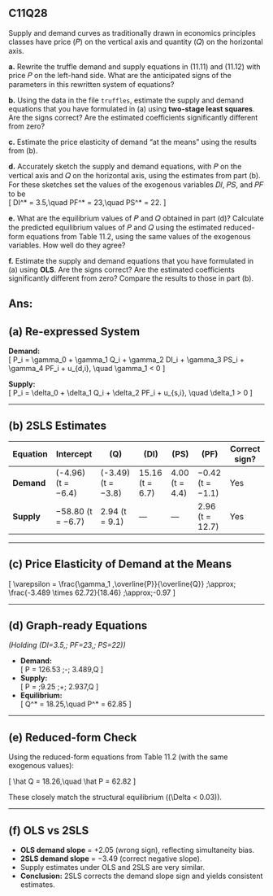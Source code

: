 ## C11Q28

Supply and demand curves as traditionally drawn in economics principles classes have price (𝑃) on the vertical axis and quantity (𝑄) on the horizontal axis.

**a.** Rewrite the truffle demand and supply equations in (11.11) and (11.12) with price 𝑃 on the left-hand side. What are the anticipated signs of the parameters in this rewritten system of equations?

**b.** Using the data in the file `truffles`, estimate the supply and demand equations that you have formulated in (a) using **two-stage least squares**. Are the signs correct? Are the estimated coefficients significantly different from zero?

**c.** Estimate the price elasticity of demand “at the means” using the results from (b).

**d.** Accurately sketch the supply and demand equations, with 𝑃 on the vertical axis and 𝑄 on the horizontal axis, using the estimates from part (b). For these sketches set the values of the exogenous variables 𝐷𝐼, 𝑃𝑆, and 𝑃𝐹 to be  
\[
DI^* = 3.5,\quad PF^* = 23,\quad PS^* = 22.
\]

**e.** What are the equilibrium values of 𝑃 and 𝑄 obtained in part (d)? Calculate the predicted equilibrium values of 𝑃 and 𝑄 using the estimated reduced-form equations from Table 11.2, using the same values of the exogenous variables. How well do they agree?

**f.** Estimate the supply and demand equations that you have formulated in (a) using **OLS**. Are the signs correct? Are the estimated coefficients significantly different from zero? Compare the results to those in part (b).

## Ans:

## (a) Re-expressed System

**Demand:**  
\[
P_i = \gamma_0 + \gamma_1 Q_i + \gamma_2 DI_i + \gamma_3 PS_i + \gamma_4 PF_i + u_{d,i},
\quad \gamma_1 < 0
\]

**Supply:**  
\[
P_i = \delta_0 + \delta_1 Q_i + \delta_2 PF_i + u_{s,i},
\quad \delta_1 > 0
\]

---

## (b) 2SLS Estimates

| Equation | Intercept         | \(Q\)                 | \(DI\)              | \(PS\)             | \(PF\)               | Correct sign? |
|----------|-------------------|-----------------------|---------------------|--------------------|----------------------|---------------|
| **Demand** | \(-4.96\) (t = −6.4)  | \(-3.49\) (t = −3.8)  | 15.16 (t = 6.7)     |  4.00 (t = 4.4)    | −0.42 (t = −1.1)     | Yes           |
| **Supply** | −58.80 (t = −6.7)     |  2.94 (t = 9.1)       | —                   | —                  |  2.96 (t = 12.7)     | Yes           |

---

## (c) Price Elasticity of Demand at the Means

\[
\varepsilon = \frac{\gamma_1 \,\overline{P}}{\overline{Q}}
\;\approx\;
\frac{-3.489 \times 62.72}{18.46}
\;\approx\;-0.97
\]

---

## (d) Graph-ready Equations  
*(Holding \(DI=3.5,\; PF=23,\; PS=22\))*

- **Demand:**  
  \[
  P = 126.53 \;-\; 3.489\,Q
  \]
- **Supply:**  
  \[
  P = \;9.25 \;+\; 2.937\,Q
  \]
- **Equilibrium:**  
  \[
  Q^* = 18.25,\quad P^* = 62.85
  \]

---

## (e) Reduced-form Check

Using the reduced-form equations from Table 11.2 (with the same exogenous values):

\[
\hat Q = 18.26,\quad \hat P = 62.82
\]

These closely match the structural equilibrium (\(\Delta < 0.03\)).

---

## (f) OLS vs 2SLS

- **OLS demand slope** = +2.05 (wrong sign), reflecting simultaneity bias.  
- **2SLS demand slope** = −3.49 (correct negative slope).  
- Supply estimates under OLS and 2SLS are very similar.  
- **Conclusion:** 2SLS corrects the demand slope sign and yields consistent estimates.
